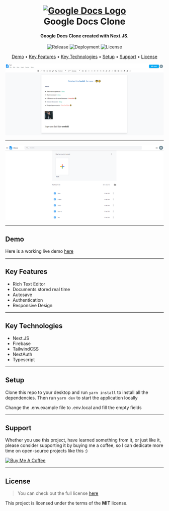 <h1 align="center">
  <a href="https://amazon-clone-martstech.vercel.app/">
      <img width="100px" src="https://cdn.worldvectorlogo.com/logos/google-docs-icon-2.svg" alt="Google Docs Logo" />
  </a>
  <br />
  Google Docs Clone
  <br />
</h1>

<h4 align="center">
   Google Docs Clone created with Next.JS</a>.
</h4>

<p align="center">
   <img src="https://img.shields.io/github/v/release/MartsTech/google-docs-clone" alt="Release" />
   <img src="https://vercelbadge.vercel.app/api/MartsTech/google-docs-clone" alt="Deployment" />
   <img src="https://img.shields.io/github/license/MartsTech/google-docs-clone" alt="License" />
</p>

<p align="center">
  <a href="#demo">Demo</a> •
  <a href="#key-features">Key Features</a> •
  <a href="#key-technologies">Key Technologies</a> •
  <a href="#setup">Setup</a> •
  <a href="#support">Support</a> •
  <a href="#license">License</a>
</p>

![Text Editor Screenshot](public/screenshots/editor.PNG?raw=true "Text Editor Screenshot")

---

![Home Screenshot](public/screenshots/home.PNG?raw=true "Template Screenshot")

---

## Demo
Here is a working live demo [here]()  

---

## Key Features

- Rich Text Editor
- Documents stored real time
- Autosave
- Authentication
- Responsive Design

---

## Key Technologies

- Next.JS
- Firebase
- TailwindCSS
- NextAuth
- Typescript

---

## Setup

Clone this repo to your desktop and run `yarn install` to install all the dependencies.
Then run `yarn dev` to start the application locally

Change the .env.example file to .env.local and fill the empty fields

---

## Support

Whether you use this project, have learned something from it, or just like it, please consider supporting it by buying me a coffee, so I can dedicate more time on open-source projects like this :)

<a href="https://www.buymeacoffee.com/martstech" target="_blank">
  <img src="https://cdn.buymeacoffee.com/buttons/v2/default-yellow.png" alt="Buy Me A Coffee" height="60px" width="217px" />
</a>

---

## License

>You can check out the full license [here](https://github.com/MartsTech/google-docs-clone/blob/main/LICENSE)

This project is licensed under the terms of the **MIT** license.
